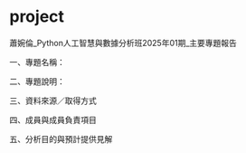 # project
蕭婉倫_Python人工智慧與數據分析班2025年01期_主要專題報告

一、專題名稱：

二、專題說明：

三、資料來源／取得方式

四、成員與成員負責項目

五、分析目的與預計提供見解
